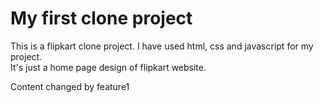 # My first clone project
This is a flipkart clone project. I have used html, css and javascript for my project.
<br>
It's just a home page design of flipkart website.

Content changed by feature1